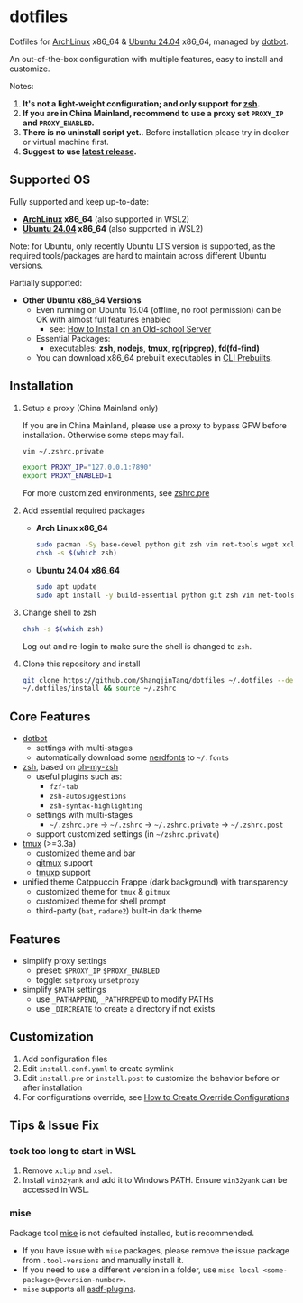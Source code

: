 # dotfiles

Dotfiles for [ArchLinux][ArchLinux] x86_64 & [Ubuntu 24.04][Ubuntu 24.04] x86_64, managed by [dotbot][dotbot].

An out-of-the-box configuration with multiple features, easy to install and customize.

Notes:

1. **It's not a light-weight configuration; and only support for [zsh][zsh].**
2. **If you are in China Mainland, recommend to use a proxy set `PROXY_IP` and `PROXY_ENABLED`.**
3. **There is no uninstall script yet.**. Before installation please try in docker or virtual machine first.
4. **Suggest to use [latest release](https://github.com/ShangjinTang/dotfiles/releases).**

## Supported OS

Fully supported and keep up-to-date:

- **[ArchLinux][ArchLinux] x86_64** (also supported in WSL2)
- **[Ubuntu 24.04][Ubuntu 24.04] x86_64** (also supported in WSL2)

Note: for Ubuntu, only recently Ubuntu LTS version is supported, as the required tools/packages are hard to maintain across different Ubuntu versions.

Partially supported:

- **Other Ubuntu x86_64 Versions**
  - Even running on Ubuntu 16.04 (offline, no root permission) can be OK with almost full features enabled
    - see: [How to Install on an Old-school Server](https://github.com/ShangjinTang/dotfiles/wiki/How-to-Install-on-an-Oldschool-Server)
  - Essential Packages:
    - executables: **zsh**, **nodejs**, **tmux**, **rg(ripgrep)**, **fd(fd-find)**
  - You can download x86_64 prebuilt executables in [CLI Prebuilts](https://github.com/ShangjinTang/cli-prebuilts).

## Installation

1. Setup a proxy (China Mainland only)

   If you are in China Mainland, please use a proxy to bypass GFW before installation. Otherwise some steps may fail.

   ```bash
   vim ~/.zshrc.private
   ```

   ```bash
   export PROXY_IP="127.0.0.1:7890"
   export PROXY_ENABLED=1
   ```

   For more customized environments, see [zshrc.pre](https://github.com/ShangjinTang/dotfiles/blob/master/configs/zsh/zshrc.pre)

2. Add essential required packages

   - **Arch Linux x86_64**

     ```bash
     sudo pacman -Sy base-devel python git zsh vim net-tools wget xclip curl ripgrep
     chsh -s $(which zsh)
     ```

   - **Ubuntu 24.04 x86_64**

     ```bash
     sudo apt update
     sudo apt install -y build-essential python git zsh vim net-tools wget xclip curl ripgrep
     ```

3. Change shell to zsh

   ```bash
   chsh -s $(which zsh)
   ```

   Log out and re-login to make sure the shell is changed to `zsh`.

4. Clone this repository and install

   ```bash
   git clone https://github.com/ShangjinTang/dotfiles ~/.dotfiles --depth=1 --recurse-submodules --shallow-submodules
   ~/.dotfiles/install && source ~/.zshrc

   ```

## Core Features

- [dotbot][dotbot]
  - settings with multi-stages
  - automatically download some [nerdfonts][nerdfonts] to `~/.fonts`
- [zsh][zsh], based on [oh-my-zsh][oh-my-zsh]
  - useful plugins such as:
    - `fzf-tab`
    - `zsh-autosuggestions`
    - `zsh-syntax-highlighting`
  - settings with multi-stages
    - `~/.zshrc.pre` -> `~/.zshrc` -> `~/.zshrc.private` -> `~/.zshrc.post`
  - support customized settings (in `~/zshrc.private`)
- [tmux][tmux] (>=3.3a)
  - customized theme and bar
  - [gitmux][gitmux] support
  - [tmuxp][tmuxp] support
- unified theme Catppuccin Frappe (dark background) with transparency
  - customized theme for `tmux` & `gitmux`
  - customized theme for shell prompt
  - third-party (`bat`, `radare2`) built-in dark theme

## Features

- simplify proxy settings
  - preset: `$PROXY_IP` `$PROXY_ENABLED`
  - toggle: `setproxy` `unsetproxy`
- simplify `$PATH` settings
  - use `_PATHAPPEND`, `_PATHPREPEND` to modify PATHs
  - use `_DIRCREATE` to create a directory if not exists

## Customization

1. Add configuration files
2. Edit `install.conf.yaml` to create symlink
3. Edit `install.pre` or `install.post` to customize the behavior before or after installation
4. For configurations override, see [How to Create Override Configurations](https://github.com/ShangjinTang/dotfiles/wiki/How-to-Create-Override-Configurations)

## Tips & Issue Fix

### took too long to start in WSL

1. Remove `xclip` and `xsel`.
2. Install `win32yank` and add it to Windows PATH. Ensure `win32yank` can be accessed in WSL.

### mise

Package tool [mise][mise] is not defaulted installed, but is recommended.

- If you have issue with `mise` packages, please remove the issue package from `.tool-versions` and manually install it.
- If you need to use a different version in a folder, use `mise local <some-package>@<version-number>`.
- `mise` supports all [asdf-plugins][asdf-plugins].

[dotbot]: https://github.com/anishathalye/dotbot
[ArchLinux]: https://archlinux.org/
[Ubuntu 24.04]: https://releases.ubuntu.com/noble/
[zsh]: https://www.zsh.org/
[oh-my-zsh]: https://github.com/ohmyzsh/ohmyzsh
[mise]: https://mise.jdx.dev/
[asdf]: https://asdf-vm.com/
[asdf-plugins]: https://github.com/asdf-vm/asdf-plugins
[tmux]: https://github.com/tmux/tmux/wiki
[gitmux]: https://github.com/arl/gitmux
[tmuxp]: https://github.com/tmux-python/tmuxp
[nerdfonts]: https://www.nerdfonts.com/
